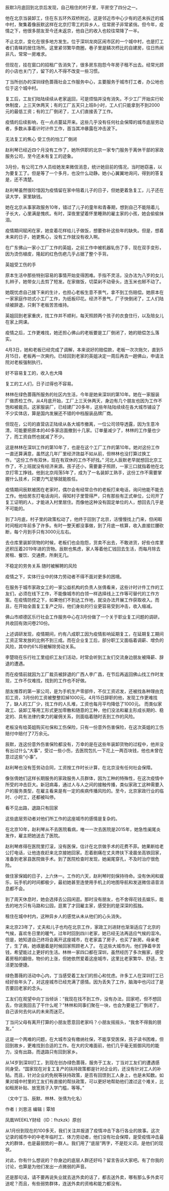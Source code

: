 辰默3月底回到北京后发现，自己租住的村子里，平房空了四分之一。

他在北京当装卸工，住在东五环外双桥附近。这是邻近市中心少有的还未拆迁的城中村，聚集着像辰默这样在北京打零工的异乡人，往常房子非常紧俏。但今年，疫情之下，他很多朋友至今还未返京，他自己的收入也较往常降了一半。

不止北京，变化在很多地方发生。位于深圳龙岗区闹市区的一个城中村，也是打工者们青睐的居住场所。这里紧邻繁华商圈，巷子里是鳞次栉比的自建房，往日热闹非凡，常常一房难求。

但现在，挂在窗口的招租广告消失了，很多房东抱怨今年房子租不出去。经常光顾的小店也关门了，留下的人不得不改变一些习惯。

丁当所创办的深圳绿色蔷薇社会工作服务中心，主要服务于城市打工者，办公地也位于这个城中村。

复工后，工友们陆陆续续从老家返回，可是烦恼并没有消失。不少工厂开始实行轮休制度，上三天休两天；有的工厂五天只上班8小时，工人们只能拿到不到2000元的最低工资；有的工厂倒闭了，工人们直接丢了工作。

疫情的后续影响，在一点点蔓延开来。这些几乎没有任何社会保障的城市底层劳动者，多数从事着计时计件工作，首当其冲暴露在冲击波下。

无法复工的焦心 受工伤的怕工厂倒闭

赵利琴已经近四个月没有工作了，她所供职的北京一家专门服务于离休干部的家政服务公司，至今还未有复工的迹象。

3月份，有公司工作人员给她发来微信消息，统计她目前的情况，当时她窃喜，以为要复工了。但是等了一个多月，也没什么动静。她小心翼翼地询问，得到的答复是，还不清楚。

赵利琴虽然很珍惜因为疫情留在家中陪着儿子的日子，但她更着急复工，儿子还在读大学，家里缺钱。

她在北京从事家政服务10年，错过了儿子的童年和青春期，想到自己不能陪着儿子长大，心里满是愧疚。有时，深夜里望着怀里睡熟的雇主家的小孩，她会偷偷抹泪。

疫情期间赋闲在家，她变着花样给儿子做饭，想要弥补这些年的缺失。但是，想着未来的日子，她更焦心，没有工作就没有收入啊。

在广东佛山一家小工厂工作的英姐，之前工作中被机器轧伤了手，现在双手变形，因为烫伤植皮，隆起的红色伤疤几乎占据了整个手背。

英姐受工伤的手

原本生活中那些特别容易的事情开始变得困难。手指不灵活，没办法为八岁的女儿扎辫子，她带女儿去剪了短发。在家做饭，切菜剁不动骨头，连玉米也掰不动了。

她既忧虑自己接下来的生计，也担心老板生意不景气，拿不到工伤赔偿。她原本在一家家庭作坊式小工厂工作，为纸板印花。经济不景气，厂子快倒闭了，工人们陆续被辞退，只剩下老板苦苦维持。

英姐回到老家重庆，找工作并不顺利，每天照顾两个孩子的衣食住行，以及陪女儿在家上网课。

疫情之后，工作更难找，她还担心佛山的老板要是工厂倒闭了，她的赔偿怎么落实。

4月3日，她和老板已经完成了调解，本来说好的赔偿款，老板一次次拖欠，直到5月15日，老板再一次爽约。已经回到老家的英姐决定一周后再去一趟佛山，申请法院对老板强制执行。

好不容易复工的，收入也大降

复工的工人们，日子过得也不容易。

林林在绿色蔷薇所服务的社区内生活，今年是她来深圳的第10年。她在一家服装厂做质检工作。从4月底开始，工厂上三天休两天，身边有几个朋友也因为工作不饱和被裁员。这家服装厂，已经建厂20多年，这些年陆陆续续在各大城市铺设了不少实体店，算是国内发展还不错的中档服装品牌厂商。

但现在，公司的直营店正陆续从各大城市撤离，一位公司领导透露，因为生意冷清，可能要把原本的40多家店面撤到十几家。订单量减少了，林林的工作量也少了，而工资自然也就减了不少。

这是林林在深圳工作的第10年了，也是在这个工厂工作的第10年。她对这份工作一直还算满意，虽然这几年厂里经济效益不如从前，但林林也没打算过换工作。“这份工作有双休，现在有双休的工作不好找。” 河北人辰默老早就想回北京工作了，不上班就没有经济来源。孩子还小，需要妻子照顾，一家三口就指着他在北京打零工挣钱。他到北京闯荡5年了，成为了一名装卸工熟手，这份工作不需要掌握什么技术，只要力气足够就能胜任。

疫情期间辰默被困在老家时，偶尔会有经常合作的老板打来电话，询问他能不能去工作。他给房东打电话询问，得知村子里管得严，只有那些有正式单位，公司开了复工证明的人，才能进入村里居住。而像他这种没有固定单位的人，想回去几乎是不可能的。

到了3月底，村子里的政策松动了，他终于回到了北京，活慢慢找上门来，但闲暇时间相对年前多了许多。有时一整天都没事做，到了月底一核算，收入直接拦腰砍断，每个月到手只有3000元左右。

去仓库里装卸货物的时候，老板们也会抱怨，货卖不出去，不敢进货，好些仓库里还积压着2019年进的货物。辰默也焦虑，家人等着他汇钱回去生活，而每月除去房租、餐饮、交通费，所剩无几。

不稳定的劳务关系 随时被解聘的风险

疫情之下，实体行业中的体力劳动者不得不面对更多的困境。

在服务于城市家政女工的一家公益机构的负责人张倩看来，这些计时计件工作的工友们，必须在线下工作，不能像城市的白领一样选择线上工作等可替代的工作方案。在疫情防控之下，如果他们不到达工作地，就没办法开展工作获取收入。而且，在开始全面复工复产之际，他们身处的行业更容易受到冲击，收入缩减。

佛山市顺德区乐行社会工作服务中心在3月份做了一个关于职业复工问题的调研，共收回有效问卷210份。

上述调研发现，疫情期间，约有八成职工因为疫情影响延期复工，在延期复工期间工资正常发放的比例不到三成。而在企业复工后，部分职工又面临着调薪、增负的风险，其中约6%将被解除劳动关系。

李楚晓在乐行社工里组织工友们活动，时常会听到工友们交流身边朋友被降薪、辞退的遭遇。

而在疫情前就因为工厂裁员被辞退的广西人李广昌，在节后再返回佛山找工作时发现，工作不仅难找，找到的工作也不好做。

朋友推荐的第一家公司，是为手机生产零部件，不仅工资迟发，还被找各种理由克扣工资，3月份的工资被整整扣掉1000元。4月15日辞职的他，发现工作更难找了，缺人的工厂少，找工作的人扎堆，工资也每月平均降低了1000元。 而类似家政工、装卸工等用工形式更加零散和随意的工种，他们没法和雇主形成长期的、稳定的、具有法律约束力的雇佣关系，则面临着随时丢到工作的风险。

老板没有给英姐购买社保和工伤保险，只有一份意外伤害保险，在这次英姐的工伤赔付中赔付了7万余元。

辰默，连这份意外伤害保险都没有，万幸的是在这些年装卸货物的过程中，他并没有出过什么“大事”，受过一些小伤，去医院包扎一下花上一两百块钱，他也未曾在意过这些“小事”。

赵利琴也没有签劳动合同，工资按工作时长计算，在北京没有任何社会保障。

像张倩她们这样长期服务的家政服务人员群体，因为工种的特殊性，在这次疫情中所受的冲击巨大。新冠病毒，通过人与人之间的接触传播，类似家政工这种需要入户的服务类型，在雇主看来是有一定的疾病传播风险的。至今，北京家政行业的临时、小时工，还都被叫停。

看不见出路，退路只有回家

这些底层劳动者对他们所工作的这座城市的感情是复杂的。

在北京10年，赵利琴从不去医院看病，唯一一次去医院是2015年，她急性阑尾炎发作，雇主把她送去了医院。

赵利琴疼得在医院里打滚，没有医保，估计在北京做手术的花费不菲。她果断给老公打电话，让他连夜赶来北京接她回家。忍着剧痛在丈夫搀扶下凌晨坐高铁回家，准备到老家县医院做手术。到了医院检查时发现，她阑尾穿孔，不及时治疗很危险。

做住家保姆的日子，上六休一。工作的六天，赵利琴时刻保持待命。没有休闲和娱乐，玩手机的时间都极少，最初她甚至连使用手机上的地图导航和发送微信语音消息都不会。

到了周天休息时，她会选择去公园闲逛。那时没有朋友，也不舍得花钱去娱乐，能去的地方只有马路和公园，逛累了才回雇主家，感受到的是深深的孤独。

租住在城中村内，这种异乡人的感觉从未从他们的心头消失。

来北京23年了，丈夫和儿子也均在北京工作，家政工刘进财也渐渐适应了北京的气候，喜欢冬日里的暖气，过年时回到四川老家，她已经无法再适应气候的湿冷。但是，她知道自己终将会离开这座城市，在老家盖了房子，也买了新房。母亲老了，生了病，她琢磨着是时候回家照顾老人了。 在这些大城市内，他们挣着辛苦钱，希望能过上更好的生活。林林一家四口都在深圳，虽然经历了多次搬家，感受着房租的翻倍，物价的上涨，但她依然爱着这座城市，这里比老家繁华、舒适，生活更加便捷。

绿色蔷薇的活动中心内，丁当感受着工友们的担心和忧虑。许多工人在深圳打工已经好些年头了，对这座城市已经充满了感情。因为丢失了工作，脑海中也闪过了是否要回老家的念头。

工友们在观望中向丁当倾诉：“我现在找不到工作，没有办法，回家吧，但不想回去，你说我回去了干什么呢？”林林和同事们聚在一块，也会为要是工厂倒闭了，自己该何去何从的未来而迷茫。

丁当问父母有离开打算的小朋友愿意回老家吗？小朋友摇摇头，“我舍不得我的朋友。”

这是一个两难的问题，在大城市没有缴纳社保，不能享受医保，孩子读书困难，但回到故乡，更难找到合适的工作。在大的灾难面前，他们几乎毫无抵御风险的能力，没有出路，而退路只有回到家乡。

从14岁到深圳打工，到现在创办绿色蔷薇，服务于工友，丁当对工友们的遭遇感同身受。“国家现在对复工复产的扶持政策都是针对企业的，还没有针对工人的补贴。而且，针对企业的免税等扶持政策，是否有回馈到工人身上，也是未知数。如果对城中村里的工友们有直接的帮扶政策，可以更好地帮助他们渡过这个难关，比如租房补贴、放宽孩子入学门槛，等等。”

（文中丁当、辰默、林林、张倩为化名）

作者丨刘思洁 编辑丨覃旭

凤凰WEEKLY财经（ID：fhzkzk）原创

从1月份到现在的100多天，我们关注并报道了疫情冲击下各行各业的故事。这次记录的城市中的中老年临时工、体力劳动者，他们没有社会保障，是受疫情冲击最大的群体，也是最弱势的一群人。我们用了“底层”两字，不是贬义词，是他们的现状。

对此，你有什么想说的？你身边的底层人群还好吗？留言告诉大家吧。有了你我的讨论，也算是为他们发出一点微弱的声音。

还是那句话，请不要再说失业就去送外卖的话了，都去送外卖，哪有那么多外卖可送呢？而且，有些弱势群体，连送外卖的资格和能力都没有。


